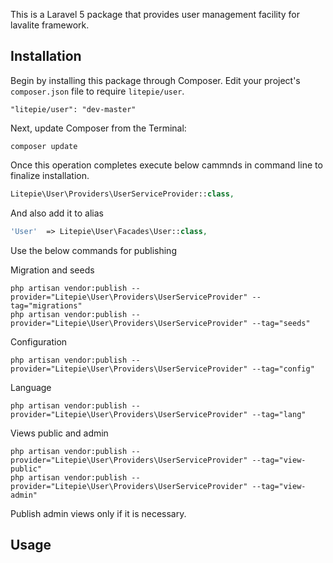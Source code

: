 This is a Laravel 5 package that provides user management facility for lavalite framework.

## Installation

Begin by installing this package through Composer. Edit your project's `composer.json` file to require `litepie/user`.

    "litepie/user": "dev-master"

Next, update Composer from the Terminal:

    composer update

Once this operation completes execute below cammnds in command line to finalize installation.

```php
Litepie\User\Providers\UserServiceProvider::class,

```

And also add it to alias

```php
'User'  => Litepie\User\Facades\User::class,
```

Use the below commands for publishing

Migration and seeds

    php artisan vendor:publish --provider="Litepie\User\Providers\UserServiceProvider" --tag="migrations"
    php artisan vendor:publish --provider="Litepie\User\Providers\UserServiceProvider" --tag="seeds"

Configuration

    php artisan vendor:publish --provider="Litepie\User\Providers\UserServiceProvider" --tag="config"

Language

    php artisan vendor:publish --provider="Litepie\User\Providers\UserServiceProvider" --tag="lang"

Views public and admin

    php artisan vendor:publish --provider="Litepie\User\Providers\UserServiceProvider" --tag="view-public"
    php artisan vendor:publish --provider="Litepie\User\Providers\UserServiceProvider" --tag="view-admin"

Publish admin views only if it is necessary.

## Usage



